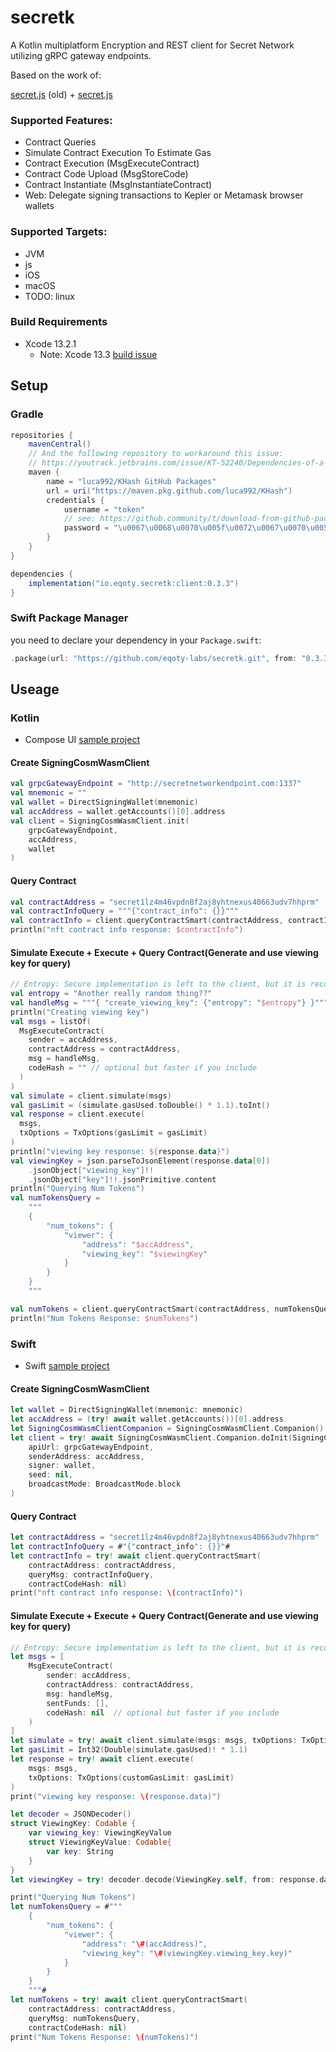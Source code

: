 # secretk

A Kotlin multiplatform Encryption and REST client for Secret Network utilizing gRPC gateway endpoints.

Based on the work of:

[secret.js](https://github.com/scrtlabs/SecretNetwork/tree/f01dda32b12e02c6cc2326ea58f8b13bf6e3ff8f/cosmwasm-js/packages/sdk) (old) + [secret.js](https://github.com/scrtlabs/secret.js)

### Supported Features:

* Contract Queries
* Simulate Contract Execution To Estimate Gas
* Contract Execution (MsgExecuteContract)
* Contract Code Upload (MsgStoreCode)
* Contract Instantiate (MsgInstantiateContract)
* Web: Delegate signing transactions to Kepler or Metamask browser wallets

### Supported Targets:

* JVM
* js
* iOS
* macOS
* TODO: linux

### Build Requirements

* Xcode 13.2.1
    * Note: Xcode 13.3 [build issue](https://github.com/leetal/ios-cmake/issues/141)

## Setup

### Gradle

```gradle
repositories {
    mavenCentral()
    // And the following repository to workaround this issue: 
    // https://youtrack.jetbrains.com/issue/KT-52240/Dependencies-of-a-dependency-are-not-resolved
    maven {
        name = "luca992/KHash GitHub Packages"
        url = uri("https://maven.pkg.github.com/luca992/KHash")
        credentials {
            username = "token"
            // see: https://github.community/t/download-from-github-package-registry-without-authentication/14407/44
            password = "\u0067\u0068\u0070\u005f\u0072\u0067\u0070\u0054\u0069\u006c\u004c\u0042\u0038\u006c\u0066\u0057\u0045\u0056\u0031\u0053\u004a\u006d\u0061\u006b\u004a\u004c\u005a\u0063\u0038\u004d\u0074\u0038\u0045\u0066\u0031\u0059\u0053\u0058\u0039\u0055"
        }
    }
}

dependencies {
    implementation("io.eqoty.secretk:client:0.3.3")
}
```

### Swift Package Manager

you need to declare your dependency in your `Package.swift`:

```swift
.package(url: "https://github.com/eqoty-labs/secretk.git", from: "0.3.3"),
```

## Useage

### Kotlin

- Compose UI [sample project](/sample)

#### Create SigningCosmWasmClient

```kotlin
val grpcGatewayEndpoint = "http://secretnetworkendpoint.com:1337"
val mnemonic = ""
val wallet = DirectSigningWallet(mnemonic)
val accAddress = wallet.getAccounts()[0].address
val client = SigningCosmWasmClient.init(
    grpcGatewayEndpoint,
    accAddress,
    wallet
)
```

#### Query Contract

```kotlin
val contractAddress = "secret1lz4m46vpdn8f2aj8yhtnexus40663udv7hhprm"
val contractInfoQuery = """{"contract_info": {}}"""
val contractInfo = client.queryContractSmart(contractAddress, contractInfoQuery)
println("nft contract info response: $contractInfo")
```

#### Simulate Execute + Execute + Query Contract(Generate and use viewing key for query)

```kotlin
// Entropy: Secure implementation is left to the client, but it is recommended to use base-64 encoded random bytes and not predictable inputs.
val entropy = "Another really random thing??"
val handleMsg = """{ "create_viewing_key": {"entropy": "$entropy"} }"""
println("Creating viewing key")
val msgs = listOf(
  MsgExecuteContract(
    sender = accAddress,
    contractAddress = contractAddress,
    msg = handleMsg,
    codeHash = "" // optional but faster if you include
  )
)
val simulate = client.simulate(msgs)
val gasLimit = (simulate.gasUsed.toDouble() * 1.1).toInt()
val response = client.execute(
  msgs,
  txOptions = TxOptions(gasLimit = gasLimit)
)
println("viewing key response: ${response.data}")
val viewingKey = json.parseToJsonElement(response.data[0])
    .jsonObject["viewing_key"]!!
    .jsonObject["key"]!!.jsonPrimitive.content
println("Querying Num Tokens")
val numTokensQuery =
    """
    {
        "num_tokens": {
            "viewer": {
                "address": "$accAddress",
                "viewing_key": "$viewingKey"
            }
        }
    }
    """

val numTokens = client.queryContractSmart(contractAddress, numTokensQuery)
println("Num Tokens Response: $numTokens")
```

### Swift

- Swift [sample project](/sampleSwift)

#### Create SigningCosmWasmClient

```swift
let wallet = DirectSigningWallet(mnemonic: mnemonic)
let accAddress = (try! await wallet.getAccounts())[0].address
let SigningCosmWasmClientCompanion = SigningCosmWasmClient.Companion()
let client = try! await SigningCosmWasmClient.Companion.doInit(SigningCosmWasmClientCompanion)(
    apiUrl: grpcGatewayEndpoint,
    senderAddress: accAddress,
    signer: wallet,
    seed: nil,
    broadcastMode: BroadcastMode.block
)
```

#### Query Contract

```swift
let contractAddress = "secret1lz4m46vpdn8f2aj8yhtnexus40663udv7hhprm"
let contractInfoQuery = #"{"contract_info": {}}"#
let contractInfo = try! await client.queryContractSmart(
    contractAddress: contractAddress,
    queryMsg: contractInfoQuery,
    contractCodeHash: nil)
print("nft contract info response: \(contractInfo)")
```

#### Simulate Execute + Execute + Query Contract(Generate and use viewing key for query)

```swift
// Entropy: Secure implementation is left to the client, but it is recommended to use base-64 encoded random bytes and not predictable inputs.
let msgs = [
    MsgExecuteContract(
        sender: accAddress,
        contractAddress: contractAddress,
        msg: handleMsg,
        sentFunds: [],
        codeHash: nil  // optional but faster if you include
    )
]
let simulate = try! await client.simulate(msgs: msgs, txOptions: TxOptions())
let gasLimit = Int32(Double(simulate.gasUsed)! * 1.1)
let response = try! await client.execute(
    msgs: msgs,
    txOptions: TxOptions(customGasLimit: gasLimit)
)
print("viewing key response: \(response.data)")

let decoder = JSONDecoder()
struct ViewingKey: Codable {
    var viewing_key: ViewingKeyValue
    struct ViewingKeyValue: Codable{
        var key: String
    }
}
let viewingKey = try! decoder.decode(ViewingKey.self, from: response.data[0].data(using: .utf8)!)

print("Querying Num Tokens")
let numTokensQuery = #"""
    {
        "num_tokens": {
            "viewer": {
                "address": "\#(accAddress)",
                "viewing_key": "\#(viewingKey.viewing_key.key)"
            }
        }
    }
    """#
let numTokens = try! await client.queryContractSmart(
    contractAddress: contractAddress,
    queryMsg: numTokensQuery,
    contractCodeHash: nil)
print("Num Tokens Response: \(numTokens)")
```
